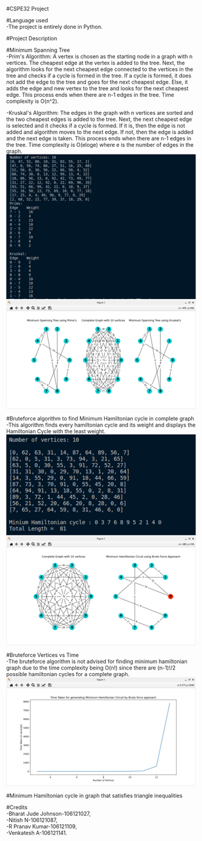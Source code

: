 #CSPE32 Project

#Language used\
 -The project is entirely done in Python.
 
#Project Description

#Minimum Spanning Tree\
 -Prim's Algorithm: A vertex is chosen as the starting node in a graph with n vertices. The cheapest edge at the vertex is added to the tree. Next, the algorithm looks for the next cheapest edge connected to the vertices in the tree and checks if a cycle is formed in the tree. If a cycle is formed, it does not add the edge to the tree and goes for the next cheapest edge. Else, it adds the edge and new vertex to the tree and looks for the next cheapest edge. This process ends when there are n-1 edges in the tree. Time complexity is O(n^2).
 
 -Kruskal's Algorithm: The edges in the graph with n vertices are sorted and the two cheapest edges is added to the tree. Next, the next cheapest edge is selected and it checks if a cycle is formed. If it is, then the edge is not added and algorithm moves to the next edge. If not, then the edge is added and the next edge is taken. This process ends when there are n-1 edges in the tree. Time complexity is O(eloge) where e is the number of edges in the graph.
 ![](images/minimum_spanning_tree1.png)\
 ![](images/minimum_spanning_tree2.png)

 #Bruteforce algorithm to find Minimum Hamiltonian cycle in complete graph\
 -This algorithm finds every hamiltonian cycle and its weight and displays the Hamiltonian Cycle with the least weight.\
 ![](images/ham_bruteforce1.png)\
 ![](images/ham_bruteforce2.png)
 
 #Bruteforce Vertices vs Time\
 -The bruteforce algorithm is not advised for finding minimum hamiltonian graph due to the time complexity being O(n!) since there are (n-1)!/2 possible hamiltonian cycles for a complete graph.
 ![](images/bruteforce_VvsT.png)
 
 #Minimum Hamiltonian cycle in graph that satisfies triangle inequalities
 
 
#Credits\
 -Bharat Jude Johnson-106121027,\
 -Nitish N-106121087,\
 -R Pranav Kumar-106121109,\
 -Venkatesh A-106121141.
